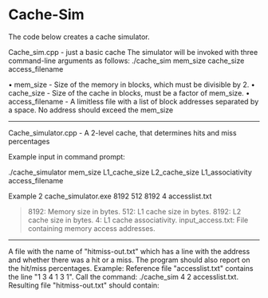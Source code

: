 # Cache-Sim
The code below creates a cache simulator. 


Cache_sim.cpp - just a basic cache 
The simulator will be invoked with three command-line arguments as follows: 
./cache_sim mem_size cache_size access_filename

 • mem_size - Size of the memory in blocks, which must be divisible by 2. 
 • cache_size - Size of the cache in blocks, must be a factor of mem_size.
 • access_filename - A limitless file with a list of block addresses separated 
 by a space. No address should exceed the mem_size

-----------------------------------------------------------------------------------------------------------------
Cache_simulator.cpp - A 2-level cache, that determines hits and miss percentages 

Example input in command prompt: 

./cache_simulator mem_size L1_cache_size L2_cache_size L1_associativity access_filename

Example 2
cache_simulator.exe 8192 512 8192 4 accesslist.txt

> 8192: Memory size in bytes.
> 512: L1 cache size in bytes.
> 8192: L2 cache size in bytes.
> 4: L1 cache associativity.
> input_access.txt: File containing memory access addresses.
>


-------------------------------------------------------------------------------------------------------------------
A file with the name of "hitmiss-out.txt" which has a line with the address and whether there was 
a hit or a miss. The program should also report on the hit/miss percentages. 
Example: 
Reference file "accesslist.txt" contains the line "1 3 4 1 3 1". 
Call the command: ./cache_sim 4 2 accesslist.txt.
 Resulting file "hitmiss-out.txt" should contain:

